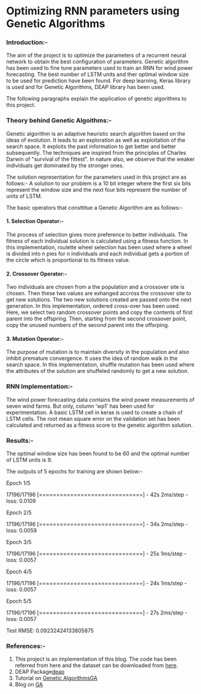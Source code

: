 # Optimizing RNN parameters using Genetic Algorithms

### Introduction:-
The aim of the project is to optimize the parameters of a recurrent neural network to obtain the best configuration of parameters. Genetic algorithm has been used to fine tune parameters used to train an RNN for wind power forecasting. The best number of LSTM units and ther optimal window size to be used for prediction have been found. For deep learning, Keras library is used and for Genetic Algorithms, DEAP library has been used. 

The following paragraphs explain the application of genetic algorithms to this project.

### Theory behind Genetic Algoithms:-
Genetic algorithm is an adaptive heuristic search algorithm based on the ideas of evolution. It leads to an exploration as well as exploitation of the search space. It exploits the past information to get better and better subsequently. The techniques are inspired from the principles of Charles Darwin of "survival of the fittest". In nature also, we observe that the weaker individuals get dominated by the stronger ones. 

The solution representation for the parameters used in this project are as follows:-
A solution to our problem is a 10 bit integer where the first six bits represent the window size and the next four bits represent the number of units of LSTM.

The basic operators that consttitue a Genetic Algorithm are as follows:-

#### 1. Selection Operator:-
The process of selection gives more preference to better individuals. The fitness of each individual solution is calculated using a fitness function. In this implementation, roulette wheel selection has been used where a wheel is divided into n pies for n individuals and each individual gets a portion of the circle which is proportional to its fitness value.

#### 2. Crossover Operator:-
Two individuals are chosen from a the population and a crossover site is chosen. Then these two values are exhanged accross the crossover site to get new solutions. The two new solutions created are passed onto the next generation. In this implementation, ordered cross-over has been used. Here, we select two random crossover points and copy the contents of first parent into the offspring. Then, starting from the second crossover point, copy the unused numbers of the second parent into the offsrping.

#### 3. Mutation Operator:-
The purpose of mutation is to maintain diversity in the population and also inhibit premature convergence. It uses the idea of random walk in the search space. In this implementation, shuffle mutation has been used where the attributes of the solution are shuffeled randomly to get a new solution.

### RNN Implementation:-
The wind power forecasting data contains the wind power measurements of seven wind farms. But only, column 'wp1' has been used for experimentation.
A basic LSTM cell in keras is used to create a chain of LSTM cells. The root mean square error on the validation set has been calculated and returned as a fitness score to the genetic algorithm solution. 

### Results:-
The optimal window size has been found to be 60 and the optimal number of LSTM units is 9.

The outputs of 5 epochs for training are shown below:-

Epoch 1/5

17196/17196 [==============================] - 42s 2ms/step - loss: 0.0109

Epoch 2/5

17196/17196 [==============================] - 34s 2ms/step - loss: 0.0059

Epoch 3/5

17196/17196 [==============================] - 25s 1ms/step - loss: 0.0057

Epoch 4/5

17196/17196 [==============================] - 24s 1ms/step - loss: 0.0057

Epoch 5/5

17196/17196 [==============================] - 27s 2ms/step - loss: 0.0057

Test RMSE:  0.09232424133805875

### References:-
1. This project is an implementation of this blog. The code has been referred from here and the dataset can be downloaded from [here](https://www.kaggle.com/c/GEF2012-wind-forecasting/data).
2. DEAP Package[deap](http://deap.readthedocs.io/en/master/api/tools.html#deap.tools.cxOrdered)
3. Tutorial on [Genetic AlgorithmsGA](https://www.tutorialspoint.com/genetic_algorithms/genetic_algorithms_mutation.htm)
4. Blog on [GA](https://www.doc.ic.ac.uk/~nd/surprise_96/journal/vol1/hmw/article1.html)
